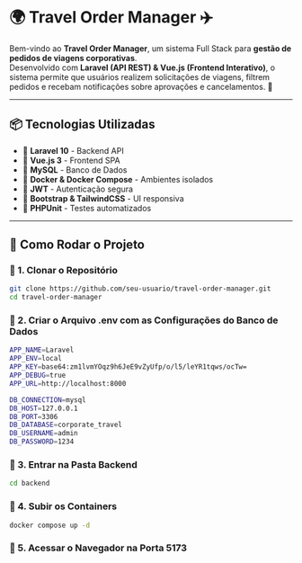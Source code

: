 # 🌍 Travel Order Manager ✈️

Bem-vindo ao **Travel Order Manager**, um sistema Full Stack para **gestão de pedidos de viagens corporativas**.  
Desenvolvido com **Laravel (API REST) & Vue.js (Frontend Interativo)**, o sistema permite que usuários realizem solicitações de viagens, filtrem pedidos e recebam notificações sobre aprovações e cancelamentos. 🎯

---

## 📦 Tecnologias Utilizadas
- 🔹 **Laravel 10** - Backend API  
- 🔹 **Vue.js 3** - Frontend SPA  
- 🔹 **MySQL** - Banco de Dados  
- 🔹 **Docker & Docker Compose** - Ambientes isolados  
- 🔹 **JWT** - Autenticação segura  
- 🔹 **Bootstrap & TailwindCSS** - UI responsiva  
- 🔹 **PHPUnit** - Testes automatizados  

---

## 🚀 Como Rodar o Projeto

### 🔧 1. Clonar o Repositório
```bash
git clone https://github.com/seu-usuario/travel-order-manager.git
cd travel-order-manager
```

### 🔧 2. Criar o Arquivo .env com as Configurações do Banco de Dados
```bash
APP_NAME=Laravel
APP_ENV=local
APP_KEY=base64:zm1lvmYOqz9h6JeE9vZyUfp/o/l5/leYR1tqws/ocTw=
APP_DEBUG=true
APP_URL=http://localhost:8000

DB_CONNECTION=mysql
DB_HOST=127.0.0.1 
DB_PORT=3306
DB_DATABASE=corporate_travel
DB_USERNAME=admin
DB_PASSWORD=1234
```

### 🔧 3. Entrar na Pasta Backend
```bash
cd backend
```

### 🔧 4. Subir os Containers 
```bash
docker compose up -d
```

### 🔧 5. Acessar o Navegador na Porta 5173 
